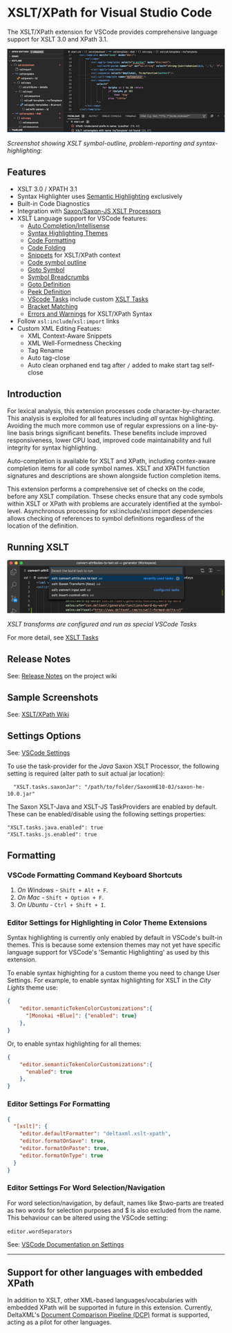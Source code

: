 # XSLT/XPath for Visual Studio Code

The XSLT/XPath extension for VSCode provides comprehensive language support for XSLT 3.0 and XPath 3.1.


![vscode-xslt](vscode-xslt.png)

*Screenshot showing XSLT symbol-outline, problem-reporting and syntax-highlighting:*
## Features

 - XSLT 3.0 / XPATH 3.1
 - Syntax Highlighter uses [Semantic Highlighting](https://code.visualstudio.com/api/language-extensions/semantic-highlight-guide) exclusively
 - Built-in Code Diagnostics
 - Integration with [Saxon/Saxon-JS XSLT Processors](http://www.saxonica.com/products/products.xml)
 - XSLT Language support for VSCode features:
   - [Auto Completion/Intellisense](https://code.visualstudio.com/docs/editor/intellisense)
   - [Syntax Highlighting Themes](https://code.visualstudio.com/docs/getstarted/themes)
   - [Code Formatting](https://code.visualstudio.com/docs/editor/codebasics#_formatting)
   - [Code Folding](https://code.visualstudio.com/docs/editor/codebasics#_folding)
   - [Snippets](https://code.visualstudio.com/docs/editor/userdefinedsnippets) for XSLT/XPath context
   - [Code symbol outline](https://code.visualstudio.com/docs/getstarted/userinterface#_outline-view)
   - [Goto Symbol](https://code.visualstudio.com/Docs/editor/editingevolved#_peek)
   - [Symbol Breadcrumbs](https://code.visualstudio.com/docs/getstarted/userinterface#_breadcrumbs)
   - [Goto Definition](https://code.visualstudio.com/Docs/editor/editingevolved#_go-to-definition)
   - [Peek Definition](https://code.visualstudio.com/Docs/editor/editingevolved#_peek)
   - [VScode Tasks](https://code.visualstudio.com/Docs/editor/tasks) include custom [XSLT Tasks](https://github.com/DeltaXML/vscode-xslt-tokenizer/wiki/XSLT-Tasks)
   - [Bracket Matching](https://code.visualstudio.com/Docs/editor/editingevolved#_bracket-matching)
   - [Errors and Warnings](https://code.visualstudio.com/Docs/editor/editingevolved#_errors-warnings) for XSLT/XPath Syntax
 -  Follow `xsl:include`/`xsl:import` links
 - Custom XML Editing Featues:
   - XML Context-Aware Snippets
   - XML Well-Formedness Checking
   - Tag Rename
   - Auto tag-close
   - Auto clean orphaned end tag after `/` added to make start tag self-close

 
 ## Introduction
 
For lexical analysis, this extension processes code character-by-character. This analysis is exploited for all features including *all* syntax highlighting. Avoiding the much more common use of regular expressions on a line-by-line basis brings significant benefits. These benefits include improved responsiveness, lower CPU load, improved code maintainability and full integrity for syntax highlighting.

Auto-completion is available for XSLT and XPath, including contex-aware completion items for all code symbol names. XSLT and XPATH function signatures and descriptions are shown alongside fuction completion items.

This extension performs a comprehensive set of checks on the code, before any XSLT compilation. Thsese checks ensure that any code symbols within XSLT or XPath with problems are accurately identified at the symbol-level. Asynchronous processing for xsl:include/xsl:import dependencies allows checking of references to symbol definitions regardless of the location of the definition.

## Running XSLT

![xslt-tasks](xslt-tasks.png)

*XSLT transforms are configured and run as special VSCode Tasks*

For more detail, see [XSLT Tasks](https://github.com/DeltaXML/vscode-xslt-tokenizer/wiki/XSLT-Tasks)

## Release Notes

See: [Release Notes](https://github.com/DeltaXML/vscode-xslt-tokenizer/wiki/Release-Notes) on the project wiki

## Sample Screenshots

See: [XSLT/XPath Wiki](https://github.com/DeltaXML/vscode-xslt-tokenizer/wiki/)

## Settings Options

See: [VSCode Settings](https://code.visualstudio.com/docs/getstarted/settings)

To use the task-provider for the _Java_ Saxon XSLT Processor, the following setting is required (alter path to suit actual jar location):

```
  "XSLT.tasks.saxonJar": "/path/to/folder/SaxonHE10-0J/saxon-he-10.0.jar"
```

The Saxon XSLT-Java and XSLT-JS TaskProviders are enabled by default. These can be enabled/disable using the following settings properties:

```
"XSLT.tasks.java.enabled": true
"XSLT.tasks.js.enabled": true

```

## Formatting

### VSCode Formatting Command Keyboard Shortcuts
1. *On Windows* - ```Shift + Alt + F```.
2. *On Mac* - ```Shift + Option + F```.
3. *On Ubuntu* - ```Ctrl + Shift + I```.

### Editor Settings for Highlighting in Color Theme Extensions

Syntax highlighting is currently only enabled by default in VSCode's built-in themes. This is because some extension themes may not yet have specific language support for VSCode's 'Semantic Highlighting' as used by this extension.

To enable syntax highighting for a custom theme you need to change User Settings. For example, to enable syntax highlighting for XSLT in the *City Lights* theme use:
```json
{
    "editor.semanticTokenColorCustomizations":{
      "[Monokai +Blue]": {"enabled": true}
    },
}
  ```

Or, to enable syntax highlighting for all themes:

```json
{
    "editor.semanticTokenColorCustomizations":{
      "enabled": true
    },
}
  ```

### Editor Settings For Formatting
```json
{
  "[xslt]": {
    "editor.defaultFormatter": "deltaxml.xslt-xpath",
    "editor.formatOnSave": true,
    "editor.formatOnPaste": true,
    "editor.formatOnType": true
  }
}
```
### Editor Settings For Word Selection/Navigation

For word selection/navigation, by default, names like $two-parts are treated as two words for selection purposes and $ is also excluded from the name. This behaviour can be altered using the VSCode setting: 

`editor.wordSeparators`

See: [VSCode Documentation on Settings](https://code.visualstudio.com/docs/getstarted/settings)

___

## Support for other languages with embedded XPath

In addition to XSLT, other XML-based languages/vocabularies with embedded XPath will be supported in future in this extension. Currently, DeltaXML's [Document Comparison Pipeline (DCP)](https://docs.deltaxml.com/xml-compare/latest/dcp-user-guide-9340381.html) format is supported, acting as a pilot for other languages.


